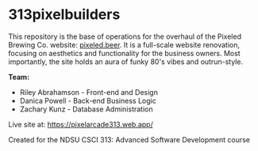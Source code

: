 # 313pixelbuilders
This repository is the base of operations for the overhaul of the Pixeled Brewing Co. website: <a href="pixeled.beer">pixeled.beer</a>. It is a full-scale website renovation, focusing on aesthetics and functionality for the business owners. Most importantly, the site holds an aura of funky 80's vibes and outrun-style.  

<strong>Team:</strong> 

<ul>
  <li>Riley Abrahamson - Front-end and Design</li> 
  <li>Danica Powell - Back-end Business Logic</li>
  <li>Zachary Kunz - Database Administration</li>
</ul>

Live site at: <a href="https://pixelarcade313.web.app/">https://pixelarcade313.web.app/</a>

Created for the NDSU CSCI 313: Advanced Software Development course
